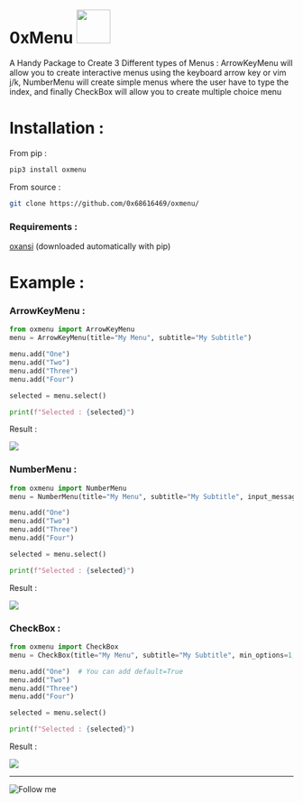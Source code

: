 # 0xMenu  <img width="60px" src="https://media.giphy.com/media/WUlplcMpOCEmTGBtBW/giphy.gif">

A Handy Package to Create 3 Different types of Menus : ArrowKeyMenu will allow you to create interactive menus using the keyboard arrow key or vim j/k, NumberMenu will create simple menus where the user have to type the index, and finally CheckBox will allow you to create multiple choice menu

# Installation :

From pip :

```bash
pip3 install oxmenu
```

From source :

```bash
git clone https://github.com/0x68616469/oxmenu/
```

### Requirements :

[oxansi](https://github.com/0x68616469/oxansi/)
(downloaded automatically with pip)

# Example :

### ArrowKeyMenu :

```python
from oxmenu import ArrowKeyMenu
menu = ArrowKeyMenu(title="My Menu", subtitle="My Subtitle")

menu.add("One")
menu.add("Two")
menu.add("Three")
menu.add("Four")

selected = menu.select()

print(f"Selected : {selected}")
```

Result :

<img src="https://media.giphy.com/media/QeeUeXoDYwRV2siLdD/giphy.gif">

### NumberMenu :

```python
from oxmenu import NumberMenu
menu = NumberMenu(title="My Menu", subtitle="My Subtitle", input_message="Please choose an option : ")

menu.add("One")
menu.add("Two")
menu.add("Three")
menu.add("Four")

selected = menu.select()

print(f"Selected : {selected}")
```

Result :

<img src="https://media.giphy.com/media/uGe0eFmxJHA3OBgIHP/giphy.gif">

### CheckBox :

```python
from oxmenu import CheckBox
menu = CheckBox(title="My Menu", subtitle="My Subtitle", min_options=1, max_options=2)

menu.add("One")  # You can add default=True
menu.add("Two")
menu.add("Three")
menu.add("Four")

selected = menu.select()

print(f"Selected : {selected}")
```

Result :

<img src="https://media.giphy.com/media/x6910ZubB4PfZWDhGl/giphy.gif">

<hr>

![Follow me](https://img.shields.io/badge/-Follow%20Me-222222?logo=twitter&logoColor=black&color=272838&labelColor=C09891&style=for-the-badge&logoWidth=30&link=https://twitter.com/0x68616469)